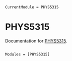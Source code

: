 ```@meta
CurrentModule = PHYS5315
```

# PHYS5315

Documentation for [PHYS5315](https://github.com/john-waczak/PHYS5315.jl).

```@index
```

```@autodocs
Modules = [PHYS5315]
```
